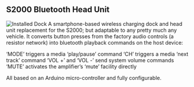 ## S2000 Bluetooth Head Unit
![Installed Dock](./photographs/DSC_0187.jpg)
A smartphone-based wireless charging dock and head unit replacement for the S2000; but adaptable to any pretty much any vehicle. It converts button presses from the factory audio controls (a resistor network) into bluetooth playback commands on the host device:

‘MODE’ triggers a media ‘play/pause’ command
‘CH’ triggers a media ‘next track’ command
‘VOL +’ and ‘VOL -’ send system volume commands
‘MUTE’ activates the amplifier’s ‘mute’ facility directly

All based on an Arduino micro-controller and fully configurable.